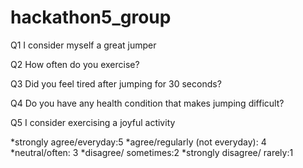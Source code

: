 # hackathon5_group


Q1	I consider myself a great jumper

Q2	How often do you exercise?

Q3	Did you feel tired after jumping for 30 seconds?

Q4	Do you have any health condition that makes jumping difficult?

Q5	I consider exercising a joyful activity


*strongly agree/everyday:5
*agree/regularly (not everyday): 4
*neutral/often: 3
*disagree/ sometimes:2
*strongly disagree/ rarely:1



